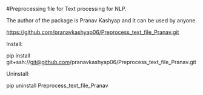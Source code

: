 #Preprocessing file for Text processing for NLP.

The author of the package is Pranav Kashyap and it can be used by anyone.

https://github.com/pranavkashyap06/Preprocess_text_file_Pranav.git

Install:

pip install git+ssh://git@github.com/pranavkashyap06/Preprocess_text_file_Pranav.git

Uninstall:

pip uninstall Preprocess_text_file_Pranav

